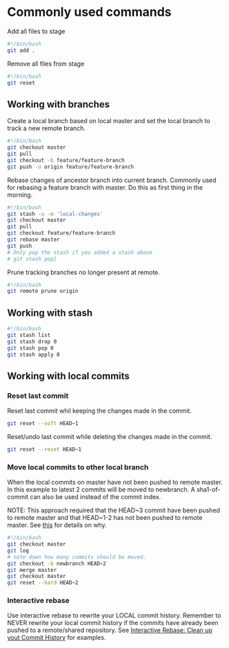 # Commonly used commands

Add all files to stage

```bash
#!/bin/bash
git add .
```

Remove all files from stage

```bash
#!/bin/bash
git reset
```

## Working with branches

Create a local branch based on local master and set the local branch to track a new remote branch.

```bash
#!/bin/bash
git checkout master
git pull
git checkout -b feature/feature-branch
git push -u origin feature/feature-branch
```

Rebase changes of ancestor branch into current branch. Commonly used for rebasing a feature branch with master. Do this as first thing in the morning.

```bash
#!/bin/bash
git stash -u -m 'local-changes'
git checkout master
git pull
git checkout feature/feature-branch
git rebase master
git push
# Only pop the stash if you added a stash above
# git stash pop}
```

Prune tracking branches no longer present at remote.

```bash
#!/bin/bash
git remote prune origin
```

## Working with stash

```bash
#!/bin/bash
git stash list
git stash drop 0
git stash pop 0
git stash apply 0
```

## Working with local commits

### Reset last commit ###

Reset last commit whil keeping the changes made in the commit.

```bash
git reset --soft HEAD~1
```

Reset/undo last commit while deleting the changes made in the commit.

```bash
git reset --reset HEAD~1
```

### Move local commits to other local branch

When the local commits on master have not been pushed to remote master. In this example to latest 2 commits will be moved to newbranch. A sha1-of-commit can also be used instead of the commit index.

NOTE: This approach required that the HEAD~3 commit have been pushed to remote master and that HEAD~1-2 has not been pushed to remote master. See [this](https://stackoverflow.com/questions/1628563/move-the-most-recent-commits-to-a-new-branch-with-git) for details on why.

```bash
#!/bin/bash
git checkout master
git log
# note down how many commits should be moved. 
git checkout -b newbranch HEAD~2
git merge master
git checkout master
git reset --hard HEAD~2
```

### Interactive rebase

Use interactive rebase to rewrite your LOCAL commit history. Remember to NEVER rewrite your local commit history if the commits have already been pushed to a remote/shared repository.
See [Interactive Rebase: Clean up yout Commit History](https://css-tricks.com/interactive-rebase-clean-up-your-commit-history/) for examples.
